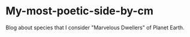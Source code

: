 # My-most-poetic-side-by-cm
Blog about species that I consider "Marvelous Dwellers" of Planet Earth.
